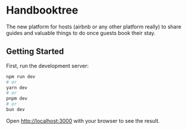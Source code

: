 # Handbooktree

The new platform for hosts (airbnb or any other platform really) to share guides and valuable things to do once guests book their stay.

## Getting Started

First, run the development server:

```bash
npm run dev
# or
yarn dev
# or
pnpm dev
# or
bun dev
```

Open [http://localhost:3000](http://localhost:3000) with your browser to see the result.

